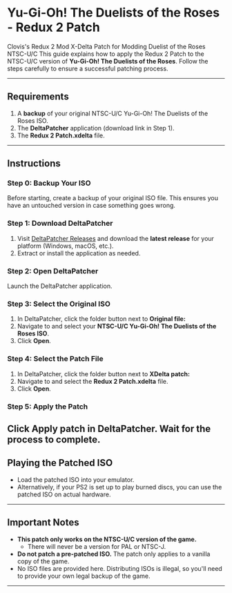 # Yu-Gi-Oh! The Duelists of the Roses - Redux 2 Patch
Clovis's Redux 2 Mod X-Delta Patch for Modding Duelist of the Roses NTSC-U/C 
This guide explains how to apply the Redux 2 Patch to the NTSC-U/C version of **Yu-Gi-Oh! The Duelists of the Roses**. Follow the steps carefully to ensure a successful patching process.

---

## Requirements
1. A **backup** of your original NTSC-U/C Yu-Gi-Oh! The Duelists of the Roses ISO.
2. The **DeltaPatcher** application (download link in Step 1).
3. The **Redux 2 Patch.xdelta** file.

---

## Instructions

### Step 0: Backup Your ISO
Before starting, create a backup of your original ISO file. This ensures you have an untouched version in case something goes wrong.

### Step 1: Download DeltaPatcher
1. Visit [DeltaPatcher Releases](https://github.com/marco-calautti/DeltaPatcher/releases) and download the **latest release** for your platform (Windows, macOS, etc.).
2. Extract or install the application as needed.

### Step 2: Open DeltaPatcher
Launch the DeltaPatcher application.

### Step 3: Select the Original ISO
1. In DeltaPatcher, click the folder button next to **Original file:**
2. Navigate to and select your **NTSC-U/C Yu-Gi-Oh! The Duelists of the Roses ISO**.
3. Click **Open**.

### Step 4: Select the Patch File
1. In DeltaPatcher, click the folder button next to **XDelta patch:**
2. Navigate to and select the **Redux 2 Patch.xdelta** file.
3. Click **Open**.

### Step 5: Apply the Patch
Click **Apply patch** in DeltaPatcher. Wait for the process to complete.
---

## Playing the Patched ISO
- Load the patched ISO into your emulator.
- Alternatively, if your PS2 is set up to play burned discs, you can use the patched ISO on actual hardware.
---

## Important Notes
- **This patch only works on the NTSC-U/C version of the game.** 
  - There will never be a version for PAL or NTSC-J.
- **Do not patch a pre-patched ISO.** The patch only applies to a vanilla copy of the game.
- No ISO files are provided here. Distributing ISOs is illegal, so you'll need to provide your own legal backup of the game.
--- 

